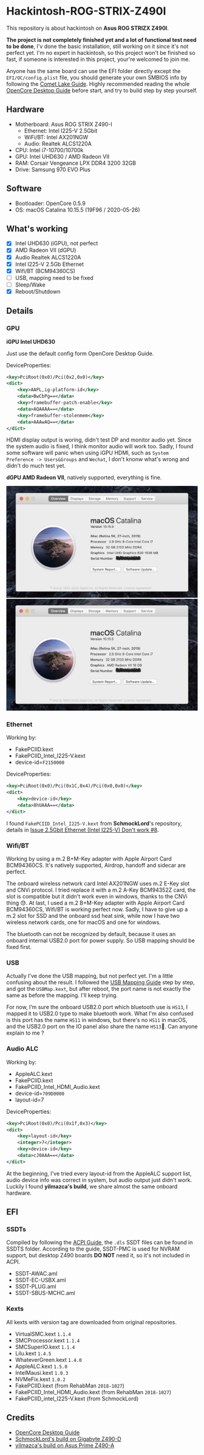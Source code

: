# Hackintosh-ROG-STRIX-Z490I

This repository is about hackintosh on **Asus ROG STRIZX Z490I**. 

**The project is not completely finished yet and a lot of functional test need to be done**, I'v done the basic installation, still working on it since it's not perfect yet. I'm no expert in hackintosh, so this project won't be finished so fast, if someone is interested in this project, your're welcomed to join me.

Anyone has the same board can use the EFI folder directly except the `EFI/OC/config.plist` file, you should generate your own SMBIOS info by following the [Comet Lake Guide](https://dortania.github.io/OpenCore-Desktop-Guide/config.plist/comet-lake.html#platforminfo). Highly recommended reading the whole [OpenCore Desktop Guide](https://dortania.github.io/OpenCore-Desktop-Guide/) before start, and try to build step by step yourself.

## Hardware

* Motherboard: Asus ROG STRIX Z490-I
    * Ethernet: Intel I225-V 2.5Gbit
    * WiFi/BT: Intel AX201NGW
    * Audio: Realtek ALCS1220A
* CPU: Intel i7-10700/10700k
* GPU: Intel UHD630 / AMD Radeon VII
* RAM: Corsair Vengeance LPX DDR4 3200 32GB
* Drive: Samsung 970 EVO Plus

## Software

* Bootloader: OpenCore 0.5.9
* OS: macOS Catalina 10.15.5 (19F96 / 2020-05-26)

## What's working

- [x] Intel UHD630 (iGPU), not perfect
- [x] AMD Radeon VII (dGPU)
- [x] Audio Realtek ALCS1220A
- [x] Intel I225-V 2.5Gb Ethernet
- [x] Wifi/BT (BCM94360CS)
- [ ] USB, mapping need to be fixed
- [ ] Sleep/Wake
- [x] Reboot/Shutdown

## Details

### GPU

**iGPU Intel UHD630**

Just use the default config form OpenCore Desktop Guide.

DeviceProperties: 

```xml
<key>PciRoot(0x0)/Pci(0x2,0x0)</key>
<dict>
    <key>AAPL,ig-platform-id</key>
    <data>BwCbPg==</data>
    <key>framebuffer-patch-enable</key>
    <data>AQAAAA==</data>
    <key>framebuffer-stolenmem</key>
    <data>AAAwAQ==</data>
</dict>
```

 HDMI display output is woring, didn't test DP and monitor audio yet. Since the system audio is fixed, I think monitor audio will work too. Sadly, I found some software will panic when using iGPU HDMI, such as `System Preference -> Users&Groups` and `Wechat`, I don't knonw what's wrong and didn't do much test yet.

**dGPU AMD Radeon VII**, natively supported, everything is fine.

![](assets/iGPU.png)
![](assets/dGPU.png)

### Ethernet 

Working by:

* FakePCIID.kext
* FakePCIID_Intel_I225-V.kext
* device-id=`F2150000`

DeviceProperties: 

```xml
<key>PciRoot(0x0)/Pci(0x1C,0x4)/Pci(0x0,0x0)</key>
<dict>
    <key>device-id</key>
    <data>8hUAAA==</data>
</dict>
```

I found `FakePCIID_Intel_I225-V.kext` from **SchmockLord**'s repository, details in [Issue 2.5Gbit Ethernet (Intel I225-V) Don't work #8](https://github.com/SchmockLord/Hackintosh-Intel-i9-10900k-Gigabyte-Z490-Vision-D/issues/8).

### Wifi/BT

Working by using a m.2 B+M-Key adapter with Apple Airport Card BCM94360CS. It's natively supported, Airdrop, handoff and sidecar are perfect.

The onboard wireless network card Intel AX201NGW uses m.2 E-Key slot and CNVi protocol. I tried replace it with a m.2 A-Key BCM94352Z card, the slot is compatible but it didn't work even in windows, thanks to the CNVi thing 😓. At last, I used a m.2 B+M-Key adapter with Apple Airport Card BCM94360CS, Wifi/BT is working perfect now. Sadly, I have to give up a m.2 slot for SSD and the onboard ssd heat sink, while now I have two wireless network cards, one for macOS and one for windows.

The bluetooth can not be recognized by default, because it uses an onboard internal USB2.0 port for power supply. So USB mapping should be fixed first.

### USB

Actually I've done the USB mapping, but not perfect yet. I'm a little confusing about the result. I followed the [USB Mapping Guide](https://dortania.github.io/USB-Map-Guide/) step by step, and got the `USBMap.kext`, but after reboot, the port name is not exactly the same as before the mapping. I'll keep trying.

For now, I’m sure the onboard USB2.0 port which bluetooth use is `HS13`, I mapped it to USB2.0 type to make bluetooth work. What I'm also confused is this port has the name `HS11` in windows, but there's no `HS11` in macOS, and the USB2.0 port on the IO panel also share the name `HS13`🤔. Can anyone explain to me ?

### Audio ALC

Working by:

* AppleALC.kext
* FakePCIID.kext
* FakePCIID_Intel_HDMI_Audio.kext
* device-id=`709D0000`
* layout-id=7

DeviceProperties: 

```xml
<key>PciRoot(0x0)/Pci(0x1f,0x3)</key>
<dict>
    <key>layout-id</key>
    <integer>7</integer>
    <key>device-id</key>
    <data>cJ0AAA==</data>
</dict>
```

At the beginning, I've tried every layout-id from the AppleALC support list, audio device info was correct in system, but audio output just didn't work. Luckily I found **yilmazca's build**, we share almost the same onboard hardware.

## EFI

### SSDTs

Compiled by following the [ACPI Guide](https://dortania.github.io/Getting-Started-With-ACPI/), the `.dls` SSDT files can be found in SSDTS folder. According to the guide, SSDT-PMC is used for NVRAM support, but desktop Z490 boards **DO NOT** need it, so it's not included in ACPI. 

* SSDT-AWAC.aml
* SSDT-EC-USBX.aml
* SSDT-PLUG.aml
* SSDT-SBUS-MCHC.aml

### Kexts

All kexts with version tag are downloaded from original repositories.

* VirtualSMC.kext `1.1.4`
* SMCProcessor.kext `1.1.4`
* SMCSuperIO.kext `1.1.4`
* Lilu.kext `1.4.5`
* WhateverGreen.kext `1.4.0`
* AppleALC.kext `1.5.0`
* IntelMausi.kext `1.0.3`
* NVMeFix.kext `1.0.2`
* FakePCIID.kext (from RehabMan `2018-1027`)
* FakePCIID_Intel_HDMI_Audio.kext (from RehabMan `2018-1027`)
* FakePCIID_intel_I225-V.kext (from SchmockLord)

## Credits

* [OpenCore Desktop Guide](https://dortania.github.io/OpenCore-Desktop-Guide/)
* [SchmockLord's build on Gigabyte Z490-D](https://github.com/SchmockLord/Hackintosh-Intel-i9-10900k-Gigabyte-Z490-Vision-D)
* [yilmazca's build on Asus Prime Z490-A](https://github.com/yilmazca/intel-i9-10900K-Asus-prime-Z490A-hackintosh)
